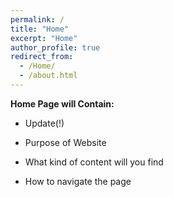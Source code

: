 ```yaml
---
permalink: /
title: "Home"
excerpt: "Home"
author_profile: true
redirect_from: 
  - /Home/
  - /about.html
---
```





**Home Page will Contain:** 

* Update(!)

* Purpose of Website

* What kind of content will you find

* How to navigate the page



